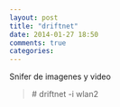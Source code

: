 ```yaml
---
layout: post
title: "driftnet"
date: 2014-01-27 18:50
comments: true
categories: 
---
```

Snifer de imagenes y video

>\# driftnet -i wlan2

